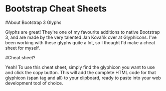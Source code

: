 Bootstrap Cheat Sheets
========================

#About Bootstrap 3 Glyphs

Glyphs are great! They're one of my favourite additions to native Bootstrap 3, and are made by the very talented Jan Kovařík over at Glyphicons. I've been working with these glyphs quite a lot, so I thought I'd make a cheat sheet for myself.

#Cheat sheet?

Yeah! To use this cheat sheet, simply find the glyphicon you want to use and click the copy button. This will add the complete HTML code for that glyphicon (span tag and all) to your clipboard, ready to paste into your web development tool of choice.
